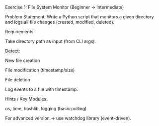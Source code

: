 Exercise 1: File System Monitor (Beginner → Intermediate)

Problem Statement:
Write a Python script that monitors a given directory and logs all file changes (created, modified, deleted).

Requirements:

Take directory path as input (from CLI args).

Detect:

New file creation

File modification (timestamp/size)

File deletion

Log events to a file with timestamp.

Hints / Key Modules:

os, time, hashlib, logging (basic polling)

For advanced version → use watchdog library (event-driven).

